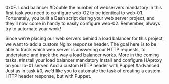 0x0F. Load balancer
#Double the number of webservers
mandatory
In this first task you need to configure web-02 to be identical to web-01. Fortunately, you built a Bash script during your web server project, and they’ll now come in handy to easily configure web-02. Remember, always try to automate your work!

Since we’re placing our web servers behind a load balancer for this project, we want to add a custom Nginx response header. The goal here is to be able to track which web server is answering our HTTP requests, to understand and track the way a load balancer works. More in the coming tasks.
#Install your load balancer
mandatory
Install and configure HAproxy on your lb-01 server.
Add a custom HTTP header with Puppet
#advanced
Just as in task #0, we’d like you to automate the task of creating a custom HTTP header response, but with Puppet.
